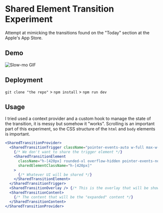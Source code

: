 # Shared Element Transition Experiment

Attempt at mimicking the transitions found on the "Today" section at the Apple's App Store.

## Demo

![Slow-mo GIF]()

## Deployment

`git clone "the repo"` > `npm install` > `npm run dev`

## Usage

I tried used a context provider and a custom hook to manage the state of the transition, it is messy but somehow it "works". Scrolling is an important part of this experiment, so the CSS structure of the `html` and `body` elements is important.

```jsx
<SharedTransitionProvider>
  <SharedTransitionTrigger className="pointer-events-auto w-full max-w-xl">
    {/* We don't want to share the trigger element */}
    <SharedTransitionElement
      className="h-[420px] rounded-xl overflow-hidden pointer-events-none"
      sharedElementClassName="h-[420px]"
    >
      {/* Whatever UI will be shared */}
    </SharedTransitionElement>
  </SharedTransitionTrigger>
  <SharedTransitionOverlay /> {/* This is the overlay that will be shown during the transition */}
  <SharedTransitionContent>
    {/* The content that will be the "expanded" content */}
  </SharedTransitionContent>
</SharedTransitionProvider>
```
